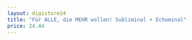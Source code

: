 ```yaml
---
layout: digistore24
title: "Für ALLE, die MEHR wollen! Subliminal + Echominal"
price: 24.44
---
```


